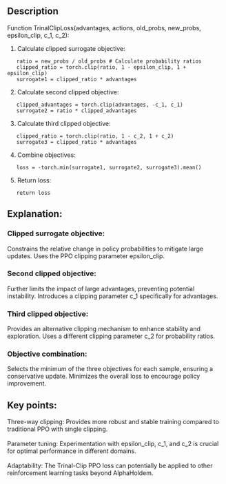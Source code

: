 ## Description

Function TrinalClipLoss(advantages, actions, old_probs, new_probs, epsilon_clip, c_1, c_2):

1. Calculate clipped surrogate objective:

```
   ratio = new_probs / old_probs # Calculate probability ratios
   clipped_ratio = torch.clip(ratio, 1 - epsilon_clip, 1 + epsilon_clip)
   surrogate1 = clipped_ratio * advantages
```

2. Calculate second clipped objective:

```
   clipped_advantages = torch.clip(advantages, -c_1, c_1)
   surrogate2 = ratio * clipped_advantages
```

3. Calculate third clipped objective:

```
   clipped_ratio = torch.clip(ratio, 1 - c_2, 1 + c_2)
   surrogate3 = clipped_ratio * advantages
```

4. Combine objectives:

```
   loss = -torch.min(surrogate1, surrogate2, surrogate3).mean()
```

5. Return loss:

```
   return loss
```

## Explanation:

### Clipped surrogate objective:

Constrains the relative change in policy probabilities to mitigate large updates.
Uses the PPO clipping parameter epsilon_clip.

### Second clipped objective:

Further limits the impact of large advantages, preventing potential instability.
Introduces a clipping parameter c_1 specifically for advantages.

### Third clipped objective:

Provides an alternative clipping mechanism to enhance stability and exploration.
Uses a different clipping parameter c_2 for probability ratios.

### Objective combination:

Selects the minimum of the three objectives for each sample, ensuring a conservative update.
Minimizes the overall loss to encourage policy improvement.

## Key points:

Three-way clipping: Provides more robust and stable training compared to traditional PPO with single clipping.<br/><br/>
Parameter tuning: Experimentation with epsilon_clip, c_1, and c_2 is crucial for optimal performance in different domains.<br/><br/>
Adaptability: The Trinal-Clip PPO loss can potentially be applied to other reinforcement learning tasks beyond AlphaHoldem.
